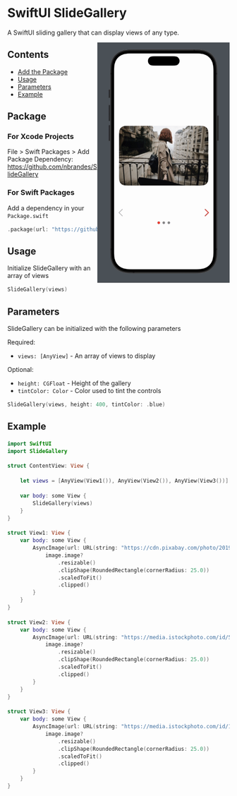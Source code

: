 # SwiftUI SlideGallery

A SwiftUI sliding gallery that can display views of any type.

<img src=https://raw.githubusercontent.com/nbrandes/SlideGallery/main/Docs/Media/slidegallery.gif width=300 align="right" />

## Contents

- [Add the Package](#package)
- [Usage](#usage)
- [Parameters](#parameters)
- [Example](#example)

## Package

### For Xcode Projects

File > Swift Packages > Add Package Dependency: https://github.com/nbrandes/SlideGallery

### For Swift Packages

Add a dependency in your `Package.swift`

```swift
.package(url: "https://github.com/nbrandes/SlideGallery.git"),
```

## Usage

Initialize SlideGallery with an array of views

```swift
SlideGallery(views)
```

## Parameters

SlideGallery can be initialized with the following parameters

Required:
* `views: [AnyView]` - An array of views to display

Optional:
* `height: CGFloat` - Height of the gallery
* `tintColor: Color` - Color used to tint the controls

```swift
SlideGallery(views, height: 400, tintColor: .blue)
```

## Example

```swift
import SwiftUI
import SlideGallery

struct ContentView: View {
    
    let views = [AnyView(View1()), AnyView(View2()), AnyView(View3())]
    
    var body: some View {
        SlideGallery(views)
    }
}

struct View1: View {
    var body: some View {
        AsyncImage(url: URL(string: "https://cdn.pixabay.com/photo/2019/01/25/11/18/girl-3954232_1280.jpg")){ image in
            image.image?
                .resizable()
                .clipShape(RoundedRectangle(cornerRadius: 25.0))
                .scaledToFit()
                .clipped()
        }
    }
}

struct View2: View {
    var body: some View {
        AsyncImage(url: URL(string: "https://media.istockphoto.com/id/505872798/photo/portrait-of-beautiful-girl-at-night.jpg?s=1024x1024&w=is&k=20&c=ERkdHgXzBQqhCx6C0D5WmEjbFcETV-xx2rtWX25rT50=")){ image in
            image.image?
                .resizable()
                .clipShape(RoundedRectangle(cornerRadius: 25.0))
                .scaledToFit()
                .clipped()
        }
    }
}

struct View3: View {
    var body: some View {
        AsyncImage(url: URL(string: "https://media.istockphoto.com/id/1330558678/photo/kabukicho-shinjuku-at-night.jpg?s=1024x1024&w=is&k=20&c=hVrI4ULidUBMzIBypa22-OvcTcFlmPu9xlXWHPD19b8=")) { image in
            image.image?
                .resizable()
                .clipShape(RoundedRectangle(cornerRadius: 25.0))
                .scaledToFit()
                .clipped()
        }
    }
}
```


